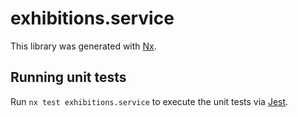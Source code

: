 # exhibitions.service

This library was generated with [Nx](https://nx.dev).

## Running unit tests

Run `nx test exhibitions.service` to execute the unit tests via [Jest](https://jestjs.io).
